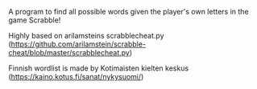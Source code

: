 A program to find all possible words given the player's own letters in the game Scrabble!

Highly based on arilamsteins scrabblecheat.py (https://github.com/arilamstein/scrabble-cheat/blob/master/scrabblecheat.py)

Finnish wordlist is made by Kotimaisten kielten keskus (https://kaino.kotus.fi/sanat/nykysuomi/)


